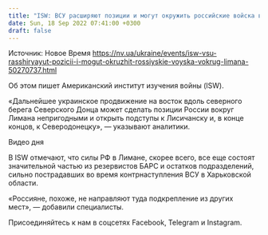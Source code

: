 ```yaml
---
title: "ISW: ВСУ расширяют позиции и могут окружить российские войска вокруг Лимана"
date: Sun, 18 Sep 2022 07:41:00 +0300
draft: false
---
```

Источник: Новое Время https://nv.ua/ukraine/events/isw-vsu-rasshiryayut-pozicii-i-mogut-okruzhit-rossiyskie-voyska-vokrug-limana-50270737.html


Об этом пишет Американский институт изучения войны (ISW).

«Дальнейшее украинское продвижение на восток вдоль северного берега Северского Донца может сделать позиции России вокруг Лимана непригодными и открыть подступы к Лисичанску и, в конце концов, к Северодонецку», — указывают аналитики.

 Видео дня   

В ISW отмечают, что силы РФ в Лимане, скорее всего, все еще состоят значительной частью из резервистов БАРС и остатков подразделений, сильно пострадавших во время контрнаступления ВСУ в Харьковской области.

«Россияне, похоже, не направляют туда подкрепление из других мест», — добавили специалисты.

Присоединяйтесь к нам в соцсетях Facebook, Telegram и Instagram.
